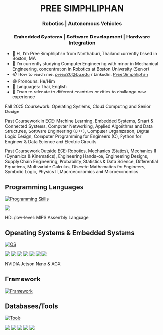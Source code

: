 <h1 align="center"> PREE SIMPHLIPHAN </h1>
<h3 align="center"> Robotics | Autonomous Vehicles </h3>
<h3 align="center"> Embedded Systems | Software Development | Hardware Integration</h3>

- 👋 Hi, I’m Pree Simphliphan from Nonthaburi, Thailand currently based in Boston, MA
- 🌱 I’m currently studying Computer Engineering with minor in Mechanical Engineering, concentration in Robotics at Boston University (Senior)
- 📫 How to reach me: prees26@bu.edu / Linkedin: [Pree Simphliphan](https://www.linkedin.com/in/pree-simphliphan/)
- 😄 Pronouns: He/Him
- 🔑 Languages: Thai, English
- 💼 Open to relocate to different countries or cities to challenge new experience

Fall 2025 Coursework: Operating Systems, Cloud Computing and Senior Design

Past Coursework in ECE: Machine Learning, Embedded Systems, Smart & Connected Systems, Computer Networking, Applied Algorithms and Data Structures, Software Engineering (C++), Computer Organization, Digital Logic Design, Computer Programming for Engineers (C), Python for Engineer & Data Science and Electric Circuits

Past Coursework Outside ECE: Robotics, Mechanics (Statics), Mechanics II (Dynamics & Kinematics), Engineering Hands-on, Engineering Designs, Supply Chain Engineering, Probability, Statistics & Data Science, Differential Equations, Multivariate Calculus, Discrete Mathematics for Engineers, Symbolic Logic, Physics II, Macroeconomics and Microeconomics

## Programming Languages
[![Programming Skills](https://skillicons.dev/icons?i=python,c,cs,cpp,html,css,js,matlab,latex&perline=10)](https://skillicons.dev)

<img src="https://img.shields.io/badge/Verilog-7A1FA2?style=for-the-badge&logoColor=white"/>  
<p>HDL/low-level: MIPS Assembly Language</p>

## Operating Systems & Embedded Systems
[![OS](https://skillicons.dev/icons?i=linux,ubuntu,windows,kali,bash,arduino,raspberrypi)](https://skillicons.dev)

<img src="https://img.shields.io/badge/BeagleBoard-A9A9A9?style=for-the-badge&logoColor=white"/> <img src="https://img.shields.io/badge/ESP32-E7352C?style=for-the-badge&logo=espressif&logoColor=white"/> <img src="https://img.shields.io/badge/FreeRTOS-2C2C2C?style=for-the-badge&logoColor=white"/> <img src="https://img.shields.io/badge/espressif-E7352C?style=for-the-badge&logo=espressif&logoColor=white"/> <img src="https://img.shields.io/badge/TCP%2FIP-0078D7?style=for-the-badge&logoColor=white"/> <img src="https://img.shields.io/badge/UDP-004880?style=for-the-badge&logoColor=white"/> <img src="https://img.shields.io/badge/NFC-009688?style=for-the-badge&logoColor=white"/> 
<p>NVIDIA Jetson Nano & AGX</p>

## Framework
[![Framework](https://skillicons.dev/icons?i=ros,sklearn,nodejs,opencv,pytorch,selenium,flask,electron,react,bootstrap,dotnet)](https://skillicons.dev)

## Databases/Tools
[![Tools](https://skillicons.dev/icons?i=git,github,cmake,docker,kubernetes,anaconda,mongodb,mysql,firebase,aws,gcp,emacs,vim,vscode,postman)](https://skillicons.dev)

<img src="https://img.shields.io/badge/Vivado-FF6F00?style=for-the-badge&logo=xilinx&logoColor=white"/> <img src="https://img.shields.io/badge/Socket.io-010101?&style=for-the-badge&logo=Socket.io&logoColor=white"/> <img src="https://img.shields.io/badge/Wireshark-1679A7?style=for-the-badge&logo=Wireshark&logoColor=white"/> <img src="https://img.shields.io/badge/Pandas-2C2D72?style=for-the-badge&logo=pandas&logoColor=white"/> <img src="https://img.shields.io/badge/Numpy-777BB4?style=for-the-badge&logo=numpy&logoColor=white"/>

<!---
<img src=""/> img sheild.io
preespp/preespp is a ✨ special ✨ repository because its `README.md` (this file) appears on your GitHub profile.
You can click the Preview link to take a look at your changes.
- 👀 I’m interested in IoT, Embedded Systems, Smart Devices, Cyber-Physical System, Artificial Intelligence, Robotics and I am open to work in any industrial field.
--->

